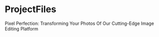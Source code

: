 # ProjectFiles
Pixel Perfection: Transforming Your Photos Of Our Cutting-Edge Image Editing Platform
